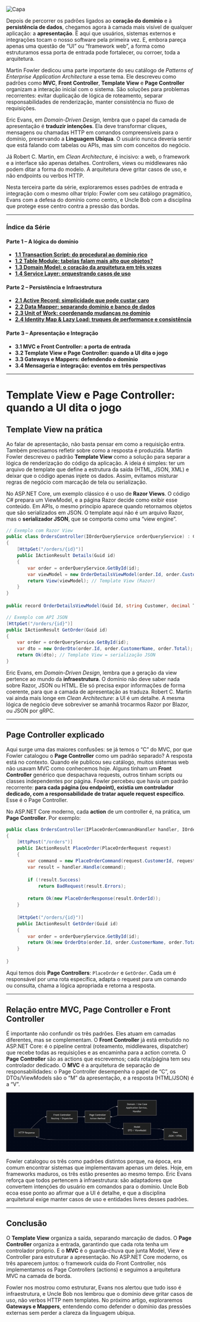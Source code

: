 ![Capa](https://cdn-images-1.medium.com/max/800/1*xqa1G87q7Ink7qGUDh-dkA.jpeg)

Depois de percorrer os padrões ligados ao **coração do domínio** e à **persistência de dados**, chegamos agora à camada mais visível de qualquer aplicação: a **apresentação**. É aqui que usuários, sistemas externos e integrações tocam o nosso software pela primeira vez. E, embora pareça apenas uma questão de “UI” ou “framework web”, a forma como estruturamos essa porta de entrada pode fortalecer, ou corroer, toda a arquitetura.

Martin Fowler dedicou uma parte importante do seu catálogo de _Patterns of Enterprise Application Architecture_ a esse tema. Ele descreveu como padrões como **MVC**, **Front Controller**, **Template View** e **Page Controller** organizam a interação inicial com o sistema. São soluções para problemas recorrentes: evitar duplicação de lógica de roteamento, separar responsabilidades de renderização, manter consistência no fluxo de requisições.

Eric Evans, em _Domain-Driven Design_, lembra que o papel da camada de apresentação é **traduzir intenções**. Ela deve transformar cliques, mensagens ou chamadas HTTP em comandos compreensíveis para o domínio, preservando a **Linguagem Ubíqua**. O usuário nunca deveria sentir que está falando com tabelas ou APIs, mas sim com conceitos do negócio.

Já Robert C. Martin, em _Clean Architecture_, é incisivo: a web, o framework e a interface são apenas detalhes. Controllers, views ou middlewares não podem ditar a forma do modelo. A arquitetura deve gritar casos de uso, e não endpoints ou verbos HTTP.

Nesta terceira parte da série, exploraremos esses padrões de entrada e integração com o mesmo olhar triplo: Fowler com seu catálogo pragmático, Evans com a defesa do domínio como centro, e Uncle Bob com a disciplina que protege esse centro contra a pressão das bordas.

---

### Índice da Série

#### Parte 1 – A lógica do domínio

- **[1.1 Transaction Script: do procedural ao domínio rico](https://www.tabnews.com.br/carubbi/tres-olhares-sobre-arquitetura-de-software-fowler-evans-e-uncle-bob-1-1-transaction-script-entre-proceduralismo-dominio-rico-e-arquitetura-limpa)**
- **[1.2 Table Module: tabelas falam mais alto que objetos?](https://www.tabnews.com.br/carubbi/tres-olhares-sobre-arquitetura-de-software-fowler-evans-e-uncle-bob-1-2-table-module-tabelas-falam-mais-alto-que-objetos)**
- **[1.3 Domain Model: o coração da arquitetura em três vozes](https://www.tabnews.com.br/carubbi/tres-olhares-sobre-arquitetura-de-software-fowler-evans-e-uncle-bob-1-3-domain-model-o-coracao-da-arquitetura-em-tres-vozes)**
- **[1.4 Service Layer: orquestrando casos de uso](https://www.tabnews.com.br/carubbi/tres-olhares-sobre-arquitetura-de-software-fowler-evans-e-uncle-bob-1-4-service-layer-orquestrando-casos-de-uso)**

#### Parte 2 – Persistência e Infraestrutura

- **[2.1 Active Record: simplicidade que pode custar caro](https://www.tabnews.com.br/carubbi/tres-olhares-sobre-arquitetura-de-software-fowler-evans-e-uncle-bob-2-1-active-record-simplicidade-que-pode-custar-caro)**
- **[2.2 Data Mapper: separando domínio e banco de dados](https://www.tabnews.com.br/carubbi/tres-olhares-sobre-arquitetura-de-software-fowler-evans-e-uncle-bob-2-2-data-mapper-separando-dominio-e-banco-de-dados)**
- **[2.3 Unit of Work: coordenando mudanças no domínio](https://www.tabnews.com.br/carubbi/tres-olhares-sobre-arquitetura-de-software-fowler-evans-e-uncle-bob-2-3-unit-of-work-coordenando-mudancas-no-dominio)**
- **[2.4 Identity Map & Lazy Load: truques de performance e consistência](https://www.tabnews.com.br/carubbi/tres-olhares-sobre-arquitetura-de-software-fowler-evans-e-uncle-bob-2-4-identity-map-e-lazy-load-truques-de-performance-e-consistencia)**

#### Parte 3 – Apresentação e Integração

- **3.1 MVC e Front Controller: a porta de entrada**
- **3.2 Template View e Page Controller: quando a UI dita o jogo**
- **3.3 Gateways e Mappers: defendendo o domínio**
- **3.4 Mensageria e integração: eventos em três perspectivas**

---

# Template View e Page Controller: quando a UI dita o jogo

## Template View na prática

Ao falar de apresentação, não basta pensar em como a requisição entra. Também precisamos refletir sobre como a resposta é produzida. Martin Fowler descreveu o padrão **Template View** como a solução para separar a lógica de renderização do código da aplicação. A ideia é simples: ter um arquivo de template que define a estrutura da saída (HTML, JSON, XML) e deixar que o código apenas injete os dados. Assim, evitamos misturar regras de negócio com marcação de tela ou serialização.

No ASP.NET Core, um exemplo clássico é o uso de **Razor Views**. O código C# prepara um ViewModel, e a página Razor decide como exibir esse conteúdo. Em APIs, o mesmo princípio aparece quando retornamos objetos que são serializados em JSON. O template aqui não é um arquivo Razor, mas o **serializador JSON**, que se comporta como uma “view engine”.

```csharp
// Exemplo com Razor View
public class OrdersController(IOrderQueryService orderQueryService) : Controller
{
    [HttpGet("/orders/{id}")]
    public IActionResult Details(Guid id)
    {
        var order = orderQueryService.GetById(id);
        var viewModel = new OrderDetailsViewModel(order.Id, order.CustomerName, order.Total);
        return View(viewModel); // Template View (Razor)
    }
}

public record OrderDetailsViewModel(Guid Id, string Customer, decimal Total);
```

```csharp
// Exemplo com API JSON
[HttpGet("/orders/{id}")]
public IActionResult GetOrder(Guid id)
{
    var order = orderQueryService.GetById(id);
    var dto = new OrderDto(order.Id, order.CustomerName, order.Total);
    return Ok(dto); // Template View = serialização JSON
}
```

Eric Evans, em _Domain-Driven Design_, lembra que a geração da view pertence ao mundo da **infraestrutura**. O domínio não deve saber nada sobre Razor, JSON ou HTML. Ele só precisa expor informações de forma coerente, para que a camada de apresentação as traduza. Robert C. Martin vai ainda mais longe em _Clean Architecture_: a UI é um detalhe. A mesma lógica de negócio deve sobreviver se amanhã trocarmos Razor por Blazor, ou JSON por gRPC.

---

## Page Controller explicado

Aqui surge uma das maiores confusões: se já temos o “C” do MVC, por que Fowler catalogou o **Page Controller** como um padrão separado? A resposta está no contexto. Quando ele publicou seu catálogo, muitos sistemas web não usavam MVC como conhecemos hoje. Alguns tinham um **Front Controller** genérico que despachava requests, outros tinham scripts ou classes independentes por página. Fowler percebeu que havia um padrão recorrente: **para cada página (ou endpoint), existia um controlador dedicado, com a responsabilidade de tratar aquele request específico**. Esse é o Page Controller.

No ASP.NET Core moderno, cada **action** de um controller é, na prática, um **Page Controller**. Por exemplo:

```csharp
public class OrdersController(IPlaceOrderCommnandHandler handler, IOrderQueryService orderQueryService) : Controller
{
    [HttpPost("/orders")]
    public IActionResult PlaceOrder(PlaceOrderRequest request)
    {
        var command = new PlaceOrderCommand(request.CustomerId, request.Items);
        var result = handler.Handle(command);

        if (!result.Success)
            return BadRequest(result.Errors);

        return Ok(new PlaceOrderResponse(result.OrderId));
    }

    [HttpGet("/orders/{id}")]
    public IActionResult GetOrder(Guid id)
    {
        var order = orderQueryService.GetById(id);
        return Ok(new OrderDto(order.Id, order.CustomerName, order.Total));
    }

}
```

Aqui temos dois **Page Controllers**: `PlaceOrder` e `GetOrder`. Cada um é responsável por uma rota específica, adapta o request para um comando ou consulta, chama a lógica apropriada e retorna a resposta.

---

## Relação entre MVC, Page Controller e Front Controller

É importante não confundir os três padrões. Eles atuam em camadas diferentes, mas se complementam. O **Front Controller** já está embutido no ASP.NET Core: é o pipeline central (roteamento, middlewares, dispatcher) que recebe todas as requisições e as encaminha para a action correta. O **Page Controller** são as actions que escrevemos; cada rota/página tem seu controlador dedicado. O **MVC** é a arquitetura de separação de responsabilidades: o Page Controller desempenha o papel de “C”, os DTOs/ViewModels são o “M” da apresentação, e a resposta (HTML/JSON) é a “V”.

![alt text](image.png)

Fowler catalogou os três como padrões distintos porque, na época, era comum encontrar sistemas que implementavam apenas um deles. Hoje, em frameworks maduros, os três estão presentes ao mesmo tempo. Eric Evans reforça que todos pertencem à infraestrutura: são adaptadores que convertem intenções do usuário em comandos para o domínio. Uncle Bob ecoa esse ponto ao afirmar que a UI é detalhe, e que a disciplina arquitetural exige manter casos de uso e entidades livres desses padrões.

---

## Conclusão

O **Template View** organiza a saída, separando marcação de dados. O **Page Controller** organiza a entrada, garantindo que cada rota tenha um controlador próprio. E o **MVC** é o guarda-chuva que junta Model, View e Controller para estruturar a apresentação. No ASP.NET Core moderno, os três aparecem juntos: o framework cuida do Front Controller, nós implementamos os Page Controllers (actions) e seguimos a arquitetura MVC na camada de borda.

Fowler nos mostrou como estruturar, Evans nos alertou que tudo isso é infraestrutura, e Uncle Bob nos lembrou que o domínio deve gritar casos de uso, não verbos HTTP nem templates. No próximo artigo, exploraremos **Gateways e Mappers**, entendendo como defender o domínio das pressões externas sem perder a clareza da linguagem ubíqua.
